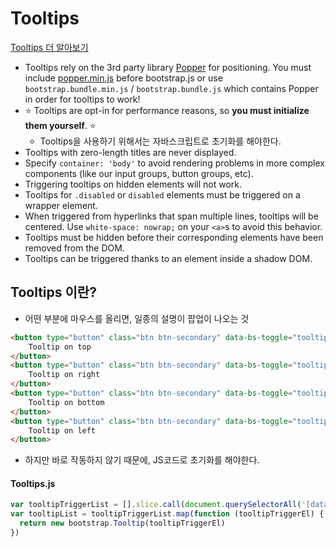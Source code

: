 # Tooltips

[Tooltips 더 알아보기](https://getbootstrap.com/docs/5.1/components/tooltips/)

- Tooltips rely on the 3rd party library [Popper](https://popper.js.org/) for positioning. You must include [popper.min.js](https://cdn.jsdelivr.net/npm/@popperjs/core@2.10.2/dist/umd/popper.min.js) before bootstrap.js or use `bootstrap.bundle.min.js` / `bootstrap.bundle.js` which contains Popper in order for tooltips to work!
- :star: Tooltips are opt-in for performance reasons, so **you must initialize them yourself**. :star:
  - Tooltips을 사용하기 위해서는 자바스크립트로 초기화를 해야한다.
- Tooltips with zero-length titles are never displayed.
- Specify `container: 'body'` to avoid rendering problems in more complex components (like our input groups, button groups, etc).
- Triggering tooltips on hidden elements will not work.
- Tooltips for `.disabled` or `disabled` elements must be triggered on a wrapper element.
- When triggered from hyperlinks that span multiple lines, tooltips will be centered. Use `white-space: nowrap;` on your `<a>`s to avoid this behavior.
- Tooltips must be hidden before their corresponding elements have been removed from the DOM.
- Tooltips can be triggered thanks to an element inside a shadow DOM.



## Tooltips 이란?

- 어떤 부분에 마우스를 올리면, 일종의 설명이 팝업이 나오는 것

```html
<button type="button" class="btn btn-secondary" data-bs-toggle="tooltip" data-bs-placement="top" title="Tooltip on top">
    Tooltip on top
</button>
<button type="button" class="btn btn-secondary" data-bs-toggle="tooltip" data-bs-placement="right" title="Tooltip on right">
    Tooltip on right
</button>
<button type="button" class="btn btn-secondary" data-bs-toggle="tooltip" data-bs-placement="bottom" title="Tooltip on bottom">
    Tooltip on bottom
</button>
<button type="button" class="btn btn-secondary" data-bs-toggle="tooltip" data-bs-placement="left" title="Tooltip on left">
    Tooltip on left
</button>
```

- 하지만 바로 작동하지 않기 때문에, JS코드로 초기화를 해야한다.

#### Tooltips.js

```js
var tooltipTriggerList = [].slice.call(document.querySelectorAll('[data-bs-toggle="tooltip"]'))
var tooltipList = tooltipTriggerList.map(function (tooltipTriggerEl) {
  return new bootstrap.Tooltip(tooltipTriggerEl)
})
```



